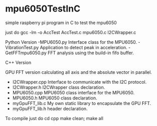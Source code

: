 mpu6050TestInC
==============

simple raspberry pi  program in C to test the mpu6050


 just do gcc -lm -o AccTest AccTest.c mpu6050.c I2CWrapper.c
 
Python Version
-MPU6050.py  Interface class for the MPU6050.
-VibrationTest.py Application to detect peak in acceleration.
-GetFFTmpu6050.py FFT analysis using the build-in fifo buffer.

C++ Version

GPU FFT version calculating all axis and the absolute vector in parallel.
- I2CWrapper.cpp  Interface to communicate with the I2C protocol.
- I2CWrapper.h I2CWrapper class declaration.
- MPU6050.cpp MPU6050 class interface for the MPU6050.
- MPU6050.h   MPU6050 class declaration.
- myGpuFFT_lib.c My own static library to encapsulate the GPU FFT.
- myGpuFFT_lib.h header declaration.
 
To compile just do
cd cpp
make clean; make all

